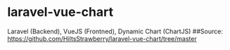 # laravel-vue-chart
Laravel (Backend), VueJS (Frontned), Dynamic Chart (ChartJS)
##Source: https://github.com/HiItsStrawberry/laravel-vue-chart/tree/master
